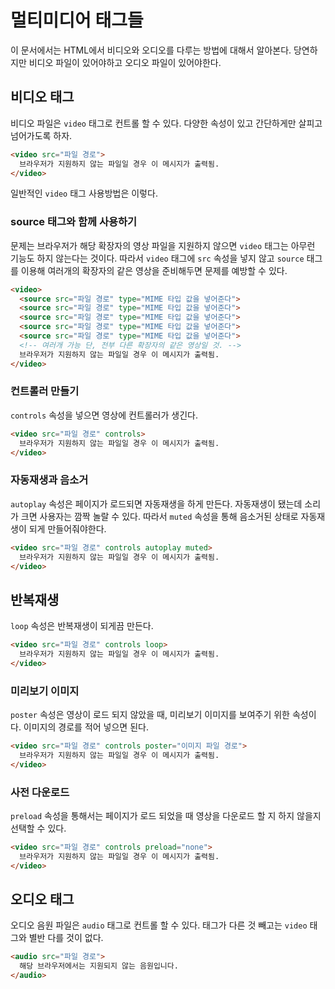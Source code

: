 # 멀티미디어 태그들
이 문서에서는 HTML에서 비디오와 오디오를 다루는 방법에 대해서 알아본다. 당연하지만 비디오 파일이 있어야하고 오디오 파일이 있어야한다.

## 비디오 태그
비디오 파일은 `video` 태그로 컨트롤 할 수 있다. 다양한 속성이 있고 간단하게만 살피고 넘어가도록 하자.

```html
<video src="파일 경로">
  브라우저가 지원하지 않는 파일일 경우 이 메시지가 출력됨.
</video>
```

일반적인 `video` 태그 사용방법은 이렇다.

### source 태그와 함께 사용하기
문제는 브라우저가 해당 확장자의 영상 파일을 지원하지 않으면 `video` 태그는 아무런 기능도 하지 않는다는 것이다. 따라서 `video` 태그에 `src` 속성을 넣지 않고 `source` 태그를 이용해 여러개의 확장자의 같은 영상을 준비해두면 문제를 예방할 수 있다.

```html
<video>
  <source src="파일 경로" type="MIME 타입 값을 넣어준다">
  <source src="파일 경로" type="MIME 타입 값을 넣어준다">
  <source src="파일 경로" type="MIME 타입 값을 넣어준다">
  <source src="파일 경로" type="MIME 타입 값을 넣어준다">
  <source src="파일 경로" type="MIME 타입 값을 넣어준다">
  <!-- 여러개 가능 단, 전부 다른 확장자의 같은 영상일 것. -->
  브라우저가 지원하지 않는 파일일 경우 이 메시지가 출력됨.
</video>
```

### 컨트롤러 만들기
`controls` 속성을 넣으면 영상에 컨트롤러가 생긴다.

```html
<video src="파일 경로" controls>
  브라우저가 지원하지 않는 파일일 경우 이 메시지가 출력됨.
</video>
```

### 자동재생과 음소거
`autoplay` 속성은 페이지가 로드되면 자동재생을 하게 만든다. 자동재생이 됐는데 소리가 크면 사용자는 깜짝 놀랄 수 있다. 따라서 `muted` 속성을 통해 음소거된 상태로 자동재생이 되게 만들어줘야한다.

```html
<video src="파일 경로" controls autoplay muted>
  브라우저가 지원하지 않는 파일일 경우 이 메시지가 출력됨.
</video>
```

## 반복재생
`loop` 속성은 반복재생이 되게끔 만든다.

```html
<video src="파일 경로" controls loop>
  브라우저가 지원하지 않는 파일일 경우 이 메시지가 출력됨.
</video>
```

### 미리보기 이미지
`poster` 속성은 영상이 로드 되지 않았을 때, 미리보기 이미지를 보여주기 위한 속성이다. 이미지의 경로를 적어 넣으면 된다.

```html
<video src="파일 경로" controls poster="이미지 파일 경로">
  브라우저가 지원하지 않는 파일일 경우 이 메시지가 출력됨.
</video>
```

### 사전 다운로드
`preload` 속성을 통해서는 페이지가 로드 되었을 때 영상을 다운로드 할 지 하지 않을지 선택할 수 있다.

```html
<video src="파일 경로" controls preload="none">
  브라우저가 지원하지 않는 파일일 경우 이 메시지가 출력됨.
</video>
```

## 오디오 태그
오디오 음원 파일은 `audio` 태그로 컨트롤 할 수 있다. 태그가 다른 것 빼고는 `video` 태그와 별반 다를 것이 없다.

```html
<audio src="파일 경로">
  해당 브라우저에서는 지원되지 않는 음원입니다.
</audio>
```